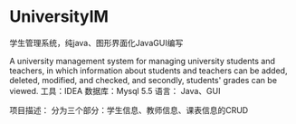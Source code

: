 # UniversityIM
学生管理系统，纯java、图形界面化JavaGUI编写

A university management system for managing university students and teachers, in which information about students and teachers can be added, deleted, modified, and checked, and secondly, students' grades can be viewed.
工具：IDEA
数据库：Mysql 5.5
语言：  Java、GUI

项目描述：
分为三个部分：学生信息、教师信息、课表信息的CRUD
